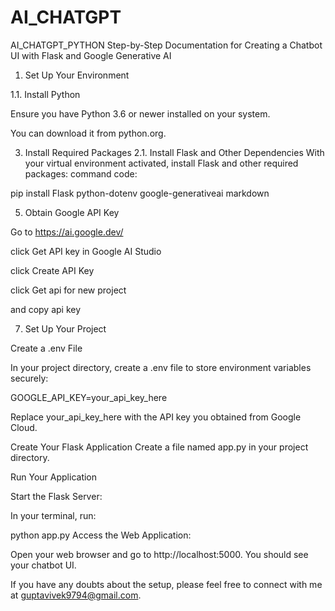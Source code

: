 # AI_CHATGPT
AI_CHATGPT_PYTHON
Step-by-Step Documentation for Creating a Chatbot UI with Flask and Google Generative AI

1. Set Up Your Environment
   
 1.1. Install Python
 
Ensure you have Python 3.6 or newer installed on your system. 

You can download it from python.org.

3. Install Required Packages
2.1. Install Flask and Other Dependencies
With your virtual environment activated, install Flask and other required packages:
command code:

pip install Flask python-dotenv google-generativeai markdown

5. Obtain Google API Key
   
  Go to https://ai.google.dev/

   click Get API key in Google AI Studio
   
   click Create API Key
   
   click Get api for new project
   
   and copy api key
   
7. Set Up Your Project
   
 Create a .env File
 
In your project directory, create a .env file to store environment variables securely:

GOOGLE_API_KEY=your_api_key_here

Replace your_api_key_here with the API key you obtained from Google Cloud.

Create Your Flask Application
Create a file named app.py in your project directory.

Run Your Application

Start the Flask Server:

In your terminal, run:

python app.py
Access the Web Application:

Open your web browser and go to http://localhost:5000. You should see your chatbot UI.

If you have any doubts about the setup, please feel free to connect with me at guptavivek9794@gmail.com.
